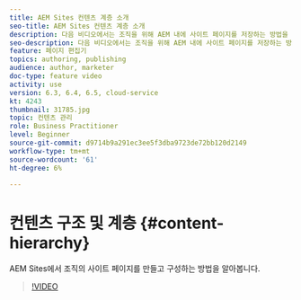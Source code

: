 ```yaml
---
title: AEM Sites 컨텐츠 계층 소개
seo-title: AEM Sites 컨텐츠 계층 소개
description: 다음 비디오에서는 조직을 위해 AEM 내에 사이트 페이지를 저장하는 방법을 강조 표시합니다.
seo-description: 다음 비디오에서는 조직을 위해 AEM 내에 사이트 페이지를 저장하는 방법을 강조 표시합니다.
feature: 페이지 편집기
topics: authoring, publishing
audience: author, marketer
doc-type: feature video
activity: use
version: 6.3, 6.4, 6.5, cloud-service
kt: 4243
thumbnail: 31785.jpg
topic: 컨텐츠 관리
role: Business Practitioner
level: Beginner
source-git-commit: d9714b9a291ec3ee5f3dba9723de72bb120d2149
workflow-type: tm+mt
source-wordcount: '61'
ht-degree: 6%

---
```



# 컨텐츠 구조 및 계층 {#content-hierarchy}

AEM Sites에서 조직의 사이트 페이지를 만들고 구성하는 방법을 알아봅니다.

>[!VIDEO](https://video.tv.adobe.com/v/31785?quality=12&learn=on)
